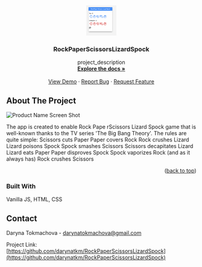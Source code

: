 

<!-- PROJECT LOGO -->
<br />
<div align="center">
  <a href="https://github.com/darynatkm/RockPaperScissorsLizardSpock">
    <img src="spockRockGame.png" alt="Logo" width="80" height="80">
  </a>

<h3 align="center">RockPaperScissorsLizardSpock</h3>

  <p align="center">
    project_description
    <br />
    <a href="https://github.com/darynatkm/RockPaperScissorsLizardSpock"><strong>Explore the docs »</strong></a>
    <br />
    <br />
    <a href="https://github.com/darynatkm/RockPaperScissorsLizardSpock">View Demo</a>
    ·
    <a href="https://github.com/darynatkm/RockPaperScissorsLizardSpock/issues">Report Bug</a>
    ·
    <a href="https://github.com/darynatkm/RockPaperScissorsLizardSpock/issues">Request Feature</a>
  </p>
</div>




<!-- ABOUT THE PROJECT -->
## About The Project

![Product Name Screen Shot](RockPaperScissorsLizardSpock.png)

The app is created to enable Rock Pape rScissors Lizard Spock game that is well-known thanks to the TV series 'The Big Bang Theory'. The rules are quite simple: 
    Scissors cuts Paper
    Paper covers Rock
    Rock crushes Lizard
    Lizard poisons Spock
    Spock smashes Scissors
    Scissors decapitates Lizard
    Lizard eats Paper
    Paper disproves Spock
    Spock vaporizes Rock
    (and as it always has) Rock crushes Scissors


<p align="right">(<a href="#readme-top">back to top</a>)</p>



### Built With

Vanilla JS, HTML, CSS


<!-- CONTACT -->
## Contact

Daryna Tokmachova  - darynatokmachova@gmail.com

Project Link: [https://github.com/darynatkm/RockPaperScissorsLizardSpock](https://github.com/darynatkm/RockPaperScissorsLizardSpock)








